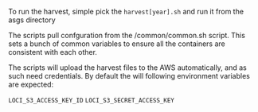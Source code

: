 To run the harvest, simple pick the `harvest[year].sh` and run it from the asgs directory

The scripts pull confguration from the /common/common.sh script. This sets a bunch of common variables to ensure all the 
containers are consistent with each other.

The scripts will upload the harvest files to the AWS automatically, and as such need credentials. By default the will following environment variables are expected: 

`LOCI_S3_ACCESS_KEY_ID`
`LOCI_S3_SECRET_ACCESS_KEY`


